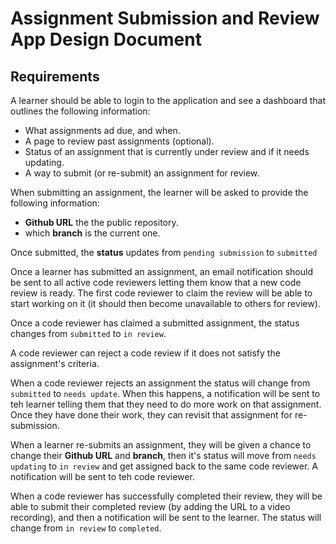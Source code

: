 # Assignment Submission and Review App Design Document

## Requirements
A learner should be able to login to the application and see a dashboard that outlines the following information:
- What assignments ad due, and when.
- A page to review past assignments (optional).
- Status of an assignment that is currently under review and if it needs updating.
- A way to submit (or re-submit) an assignment for review.

When submitting an assignment, the learner will be asked to provide the following information:
- **Github URL** the the public repository.
- which **branch** is the current one.

Once submitted, the **status** updates from `pending submission` to `submitted`

Once a learner has submitted an assignment, an email notification should be sent to all active code reviewers letting them know that a new code review is ready. The first code reviewer to claim the review will be able to start working on it (it should then become unavailable to others for review).

Once a code reviewer has claimed a submitted assignment, the status changes from `submitted` to `in review`.

A code reviewer can reject a code review if it does not satisfy the assignment's criteria.

When a code reviewer rejects an assignment the status will change from `submitted` to `needs update`.
When this happens, a notification will be sent to teh learner telling them that they need to do more work on that assignment. Once they have done their work, they can revisit that assignment for re-submission.

When a learner re-submits an assignment, they will be given a chance to change their **Github URL** and **branch**, then it's status will move from `needs updating` to `in review` and get assigned back to the same code reviewer. A notification will be sent to teh code reviewer.

When a code reviewer has successfully completed their review, they will be able to submit their completed review (by adding the URL to a video recording), and then a notification will be sent to the learner. The status will change from `in review` to `completed`.






